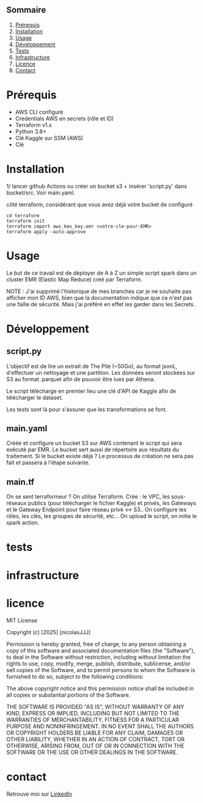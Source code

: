 ## Sommaire
1. [Prérequis](#prérequis)
2. [Installation](#installation)
3. [Usage](#usage)
4. [Développement](#développement)
5. [Tests](#tests)
6. [Infrastructure](#infrastructure)
7. [Licence](#licence)
8. [Contact](#contact)

# Prérequis

- AWS CLI configuré
- Credentials AWS en secrets (rôle et ID)
- Terraform v1.x
- Python 3.8+
- Clé Kaggle sur SSM (AWS)
- Clé 

# Installation

1/ lancer github Actions ou créer un bucket s3 + insérer 'script.py' dans bucket/src. Voir main.yaml.

côté terraform, considérant que vous avez déjà votre bucket de configuré

```
cd terraform
terraform init
terraform import aws_kms_key.emr <votre-cle-pour-EMR>
terraform apply -auto-approve
```


# Usage

Le but de ce travail est de déployer de A à Z un simple script spark dans un cluster EMR (Elastic Map Reduce) créé par Terraform.

NOTE : J'ai supprimé l'historique de mes branches car je ne souhaite pas afficher mon ID AWS, bien que la documentation indique que ce n'est pas une faille de sécurité. Mais j'ai préféré en effet les garder dans les Secrets. 

# Développement

## script.py

L'objectif est de lire un extrait de The Pile (~50Go), au format jsonL, d'effectuer un nettoyage et une partition. Les données seront stockées sur S3 au format .parquet afin de pouvoir être lues par Athena.


Le script télécharge en premier lieu une clé d'API de Kaggle afin de télécharger le dataset.

Les tests sont là pour s'assurer que les transformations se font.

## main.yaml

Créée et configure un bucket S3 sur AWS contenant le script qui sera exécuté par EMR. Le bucket sert aussi de répertoire aux résultats du traitement. Si le bucket existe déjà ? Le processus de création ne sera pas fait et passera à l'étape suivante.

## main.tf

On se sent terraformeur ? On utilise Terraform.
Crée : le VPC, les sous-réseaux publics (pour télécharger le fichier Kaggle) et privés, les Gateways et le Gateway Endpoint pour faire réseau privé <-> S3..
On configure les rôles, les clés, les groupes de sécurité, etc... 
On upload le script, on initie le spark action.


# tests

# infrastructure

# licence

MIT License

Copyright (c) [2025] [nicolasJJJ]

Permission is hereby granted, free of charge, to any person obtaining a copy
of this software and associated documentation files (the "Software"), to deal
in the Software without restriction, including without limitation the rights
to use, copy, modify, merge, publish, distribute, sublicense, and/or sell
copies of the Software, and to permit persons to whom the Software is
furnished to do so, subject to the following conditions:

The above copyright notice and this permission notice shall be included in all
copies or substantial portions of the Software.

THE SOFTWARE IS PROVIDED "AS IS", WITHOUT WARRANTY OF ANY KIND, EXPRESS OR
IMPLIED, INCLUDING BUT NOT LIMITED TO THE WARRANTIES OF MERCHANTABILITY,
FITNESS FOR A PARTICULAR PURPOSE AND NONINFRINGEMENT. IN NO EVENT SHALL THE
AUTHORS OR COPYRIGHT HOLDERS BE LIABLE FOR ANY CLAIM, DAMAGES OR OTHER
LIABILITY, WHETHER IN AN ACTION OF CONTRACT, TORT OR OTHERWISE, ARISING FROM,
OUT OF OR IN CONNECTION WITH THE SOFTWARE OR THE USE OR OTHER DEALINGS IN THE
SOFTWARE.

# contact

Retrouve moi sur [LinkedIn](https://www.linkedin.com/in/n-jandot/)
